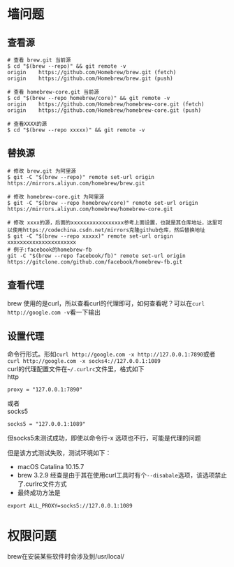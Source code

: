 # 墙问题

## 查看源
```
# 查看 brew.git 当前源
$ cd "$(brew --repo)" && git remote -v
origin    https://github.com/Homebrew/brew.git (fetch)
origin    https://github.com/Homebrew/brew.git (push)

# 查看 homebrew-core.git 当前源
$ cd "$(brew --repo homebrew/core)" && git remote -v
origin    https://github.com/Homebrew/homebrew-core.git (fetch)
origin    https://github.com/Homebrew/homebrew-core.git (push)

# 查看XXXX的源
$ cd "$(brew --repo xxxxx)" && git remote -v
```
## 替换源
```
# 修改 brew.git 为阿里源
$ git -C "$(brew --repo)" remote set-url origin https://mirrors.aliyun.com/homebrew/brew.git

# 修改 homebrew-core.git 为阿里源
$ git -C "$(brew --repo homebrew/core)" remote set-url origin https://mirrors.aliyun.com/homebrew/homebrew-core.git

# 修改 xxxx的源，后面的xxxxxxxxxxxxxxxxx参考上面设置，也就是其仓库地址，这里可以使用https://codechina.csdn.net/mirrors克隆github仓库，然后替换地址
$ git -C "$(brew --repo xxxxx)" remote set-url origin xxxxxxxxxxxxxxxxxxxxxx
# 例子:facebook的homebrew-fb
git -C "$(brew --repo facebook/fb)" remote set-url origin https://gitclone.com/github.com/facebook/homebrew-fb.git
```
## 查看代理
brew 使用的是curl，所以查看curl的代理即可，如何查看呢？可以在`curl http://google.com -v`看一下输出
## 设置代理
命令行形式。形如`curl http://google.com -x http://127.0.0.1:7890`或者`curl http://google.com -x socks4://127.0.0.1:1089` \
curl的代理配置文件在`~/.curlrc`文件里，格式如下 \
http 
```
proxy = "127.0.0.1:7890"
```
或者 \
socks5 
```
socks5 = "127.0.0.1:1089"
```
但socks5未测试成功，即使以命令行-x 选项也不行，可能是代理的问题 

但是该方式测试失败，测试环境如下：
- macOS Catalina 10.15.7
- brew 3.2.9
经查是由于其在使用curl工具时有个`--disabale`选项，该选项禁止了.curlrc文件方式
- 最终成功方法是
```
export ALL_PROXY=socks5://127.0.0.1:1089
```
# 权限问题
brew在安装某些软件时会涉及到/usr/local/




